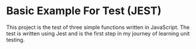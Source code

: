 # Basic Example For Test (JEST)

This project is the test of three simple functions written in JavaScript. The test is written using Jest and is the first step in my journey of learning unit testing.
